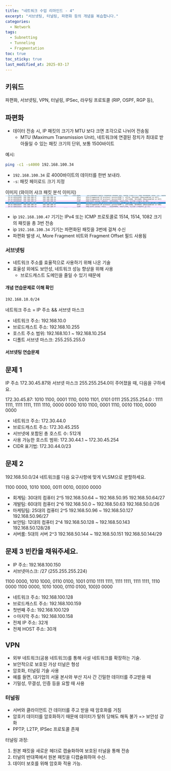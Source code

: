 ```yaml
---
title: "네트워크 수업 리마인드 - 4"
excerpt: "서브넷팅, 터널링, 파편화 등의 개념을 복습합니다."
categories:
  - Network
tags:
  - Subnetting
  - Tunneling
  - Fragmentation
toc: true
toc_sticky: true
last_modified_at: 2025-03-17
---
```


## 키워드

파편화, 서브넷팅, VPN, 터널링, IPSec, 라우팅 프로토콜 (RIP, OSPF, RGP 등), 

## 파편화

- 데이터 전송 시, IP 패킷의 크기가 MTU 보다 크면 조각으로 나뉘어 전송됨
  - MTU (Maximum Transmission Unit), 네트워크에 연결된 장치가 최대로 받아들일 수 있는 패킷 크기의 단위, 보통 1500바이트

예시:
```bash
ping -c1 -s4000 192.168.100.34
```

- `192.168.100.34` 로 4000바이트의 데이터를 한번 보내라.
- `-s`: 패킷 페이로드 크기 지정


이미지 (와이어 샤크 패킷 분석 이미지)   
![img.png](../assets/images/packet_cap.png)

- ip `192.168.100.47` 기기는 IPv4 또는 ICMP 프로토콜로 1514, 1514, 1082 크기의 패킷을 총 3번 전송
- ip `192.168.100.34` 기기는 파편화된 패킷을 3번에 걸쳐 수신
- 파편화 발생 시, More Fragment 비트와 Fragment Offset 필드 사용됨

### 서브넷팅

- 네트워크 주소를 효율적으로 사용하기 위해 나온 기술
- 효율성 외에도 보안성, 네트워크 성능 향상을 위해 사용
  - 브로드캐스트 도메인을 줄일 수 있기 때문에

#### 개념 연습문제로 이해 확인

```bash
192.168.10.0/24
```

네트워크 주소 = IP 주소 && 서브넷 마스크

- 네트워크 주소: 192.168.10.0
- 브로드캐스트 주소: 192.168.10.255
- 호스트 주소 범위: 192.168.10.1 ~ 192.168.10.254
- 디폴트 서브넷 마스크: 255.255.255.0

#### 서브넷팅 연습문제

## 문제 1
IP 주소 172.30.45.87와 서브넷 마스크 255.255.254.0이 주어졌을 때, 다음을 구하세요.

172.30.45.87:          1010 1100, 0001 1110, 0010 1101, 0101 0111
255.255.254.0     :    1111 1111, 1111 1111, 1111 1110, 0000 0000
1010 1100, 0001 1110, 0010 1100, 0000 0000

- 네트워크 주소: 172.30.44.0
- 브로드캐스트 주소: 172.30.45.255
- 서브넷에 포함된 총 호스트 수: 512개
- 사용 가능한 호스트 범위: 172.30.44.1 ~ 172.30.45.254
- CIDR 표기법: 172.30.44.0/23

## 문제 2
192.168.50.0/24 네트워크를 다음 요구사항에 맞게 VLSM으로 분할하세요.

1100 0000, 1010 1000, 0011 0010, 00]00 0000

- 회계팀: 30대의 컴퓨터  2^5      192.168.50.64 ~ 192.168.50.95      192.168.50.64/27
- 개발팀: 60대의 컴퓨터  2^6      192.168.50.0 ~ 192.168.50.63       192.168.50.0/26
- 마케팅팀: 25대의 컴퓨터  2^5    192.168.50.96 ~ 192.168.50.127     192.168.50.96/27
- 보안팀: 12대의 컴퓨터  2^4      192.168.50.128 ~ 192.168.50.143    192.168.50.128/28
- 서버룸: 5대의 서버   2^3        192.168.50.144 ~ 192.168.50.151    192.168.50.144/29

## 문제 3 빈칸을 채워주세요.

- IP 주소: 192.168.100.150
- 서브넷마스크: /27 (255.255.255.224)

1100 0000, 1010 1000, 0110 0100, 1001 0110
1111 1111, 1111 1111, 1111 1111, 1110 0000
1100 0000, 1010 1000, 0110 0100, 100]0 0000
- 네트워크 주소: 192.168.100.128
- 브로드캐스트 주소: 192.168.100.159
- 첫번째 주소: 192.168.100.129
- ㅇ마지막 주소: 192.168.100.158
- 전체 IP 주소: 32개
- 전체 HOST 주소: 30개

## VPN
- 외부 네트워크(공용 네트워크)를 통해 사설 네트워크를 확장하는 기술.
- 보안적으로 보호된 가상 터널은 형성
- 암호화, 터널링 기술 사용
- 예를 들면, 대기업의 서울 본사와 부산 지사 간 긴밀한 데이터를 주고받을 때
- 기밀성, 무결성, 인증 등을 요할 때 사용

### 터널링
- 서버와 클라이언트 간 데이터를 주고 받을 때 암호화를 거침
- 암호키 데이터를 암호화하기 때문에 데이터가 탈취 당해도 해독 불가 => 보안성 강화
- PPTP, L2TP, IPSec 프로토콜 존재

터널링 과정:
1. 원본 패킷을 새로운 헤더로 캡슐화하여 보호된 터널을 통해 전송
2. 터널의 반대쪽에서 원본 패킷을 디캡슐화하여 수신.
3. 데이터 보호를 위해 암호화 적용 가능.